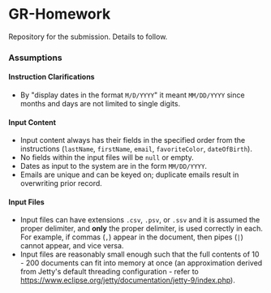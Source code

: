 # GR-Homework

Repository for the submission. Details to follow.

### Assumptions

#### Instruction Clarifications

- By "display dates in the format `M/D/YYYY`" it meant `MM/DD/YYYY` since months and days are not
  limited to single digits.

#### Input Content

- Input content always has their fields in the specified order from the instructions (`lastName`,
  `firstName`, `email`, `favoriteColor`, `dateOfBirth`).
- No fields within the input files will be `null` or empty.
- Dates as input to the system are in the form `MM/DD/YYYY`.
- Emails are unique and can be keyed on; duplicate emails result in overwriting prior record.

#### Input Files

- Input files can have extensions `.csv`, `.psv`, or `.ssv` and it is assumed the proper delimiter,
  and **only** the proper delimiter, is used correctly in each. For example, if commas (`,`) appear
  in the document, then pipes (`|`) cannot appear, and vice versa.
- Input files are reasonably small enough such that the full contents of 10 - 200 documents can fit
  into memory at once (an approximation derived from Jetty's default threading configuration -
  refer to https://www.eclipse.org/jetty/documentation/jetty-9/index.php).
